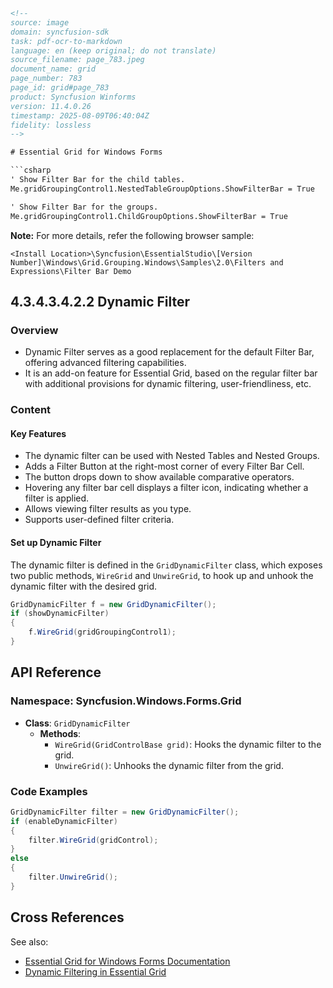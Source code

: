 ```html
<!-- 
source: image
domain: syncfusion-sdk
task: pdf-ocr-to-markdown
language: en (keep original; do not translate)
source_filename: page_783.jpeg
document_name: grid
page_number: 783
page_id: grid#page_783
product: Syncfusion Winforms
version: 11.4.0.26
timestamp: 2025-08-09T06:40:04Z
fidelity: lossless
-->

# Essential Grid for Windows Forms

```csharp
' Show Filter Bar for the child tables.
Me.gridGroupingControl1.NestedTableGroupOptions.ShowFilterBar = True

' Show Filter Bar for the groups.
Me.gridGroupingControl1.ChildGroupOptions.ShowFilterBar = True
```

**Note:** For more details, refer the following browser sample:

```
<Install Location>\Syncfusion\EssentialStudio\[Version Number]\Windows\Grid.Grouping.Windows\Samples\2.0\Filters and Expressions\Filter Bar Demo
```

## 4.3.4.3.4.2.2 Dynamic Filter

### Overview
- Dynamic Filter serves as a good replacement for the default Filter Bar, offering advanced filtering capabilities.
- It is an add-on feature for Essential Grid, based on the regular filter bar with additional provisions for dynamic filtering, user-friendliness, etc.

### Content

#### Key Features
- The dynamic filter can be used with Nested Tables and Nested Groups.
- Adds a Filter Button at the right-most corner of every Filter Bar Cell.
- The button drops down to show available comparative operators.
- Hovering any filter bar cell displays a filter icon, indicating whether a filter is applied.
- Allows viewing filter results as you type.
- Supports user-defined filter criteria.

#### Set up Dynamic Filter

The dynamic filter is defined in the `GridDynamicFilter` class, which exposes two public methods, `WireGrid` and `UnwireGrid`, to hook up and unhook the dynamic filter with the desired grid.

```csharp
GridDynamicFilter f = new GridDynamicFilter();
if (showDynamicFilter)
{
    f.WireGrid(gridGroupingControl1);
}
```

## API Reference

### Namespace: Syncfusion.Windows.Forms.Grid
- **Class**: `GridDynamicFilter`
  - **Methods**:
    - `WireGrid(GridControlBase grid)`: Hooks the dynamic filter to the grid.
    - `UnwireGrid()`: Unhooks the dynamic filter from the grid.

### Code Examples

```csharp
GridDynamicFilter filter = new GridDynamicFilter();
if (enableDynamicFilter)
{
    filter.WireGrid(gridControl);
}
else
{
    filter.UnwireGrid();
}
```

## Cross References

See also:
- [Essential Grid for Windows Forms Documentation](https://www.syncfusion.com/documentation/windowsforms/essentials-grid)
- [Dynamic Filtering in Essential Grid](https://www.syncfusion.com/kb/essentials-grid/dynamic-filter)

<!-- tags: [product: Essential Grid, module: Dynamic Filter, version: 11.4.0.26] keywords: [Dynamic Filter, GridDynamicFilter, Filter Bar, Nested Tables, Nested Groups, User-Defined Filter, Advanced Filtering] -->
```